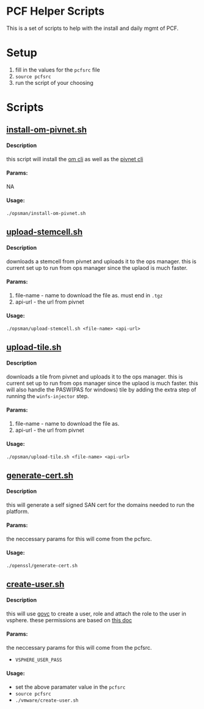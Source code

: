 # PCF Helper Scripts

This is a set of scripts to help with the install and daily mgmt of PCF. 

# Setup

1. fill in the values for the `pcfsrc` file
2. `source pcfsrc`
3. run the script of your choosing 

# Scripts

## [install-om-pivnet.sh](opsman/install-om-pivnet.sh)

#### Description
this script will install the [om cli](https://github.com/pivotal-cf/om) as well as the [pivnet cli](https://github.com/pivotal-cf/pivnet-cli)

#### Params:
NA

#### Usage:

`./opsman/install-om-pivnet.sh`

## [upload-stemcell.sh](opsman/upload-stemcell.sh)

#### Description
downloads a stemcell from pivnet and uploads it to the ops manager. this is current set up to run from ops manager since the uplaod is much faster.

#### Params:
1. file-name - name to download the file as. must end in `.tgz`
2. api-url - the url from  pivnet

#### Usage:

`./opsman/upload-stemcell.sh <file-name> <api-url>`

## [upload-tile.sh](opsman/upload-tile.sh)

#### Description
downloads a tile from pivnet and uploads it to the ops manager. this is current set up to run from ops manager since the uplaod is much faster. this will also handle the PASW(PAS for windows) tile by adding the extra step of running the `winfs-injector` step. 

#### Params:
1. file-name - name to download the file as. 
2. api-url - the url from  pivnet

#### Usage:

`./opsman/upload-tile.sh <file-name> <api-url>`

## [generate-cert.sh](openssl/generate-cert.sh)

#### Description
this will generate a self signed SAN cert for the domains needed to run the platform. 

#### Params:
the neccessary params for this will come from the pcfsrc. 

#### Usage:

`./openssl/generate-cert.sh`

## [create-user.sh](vmware/create-user.sh)

#### Description
this will use [govc](https://github.com/vmware/govmomi/tree/master/govc) to create a user, role and attach the role to the user in vsphere. these permissions are based on [this doc](https://docs.pivotal.io/pivotalcf/2-3/customizing/vsphere-service-account.html) 

#### Params:
the neccessary params for this will come from the pcfsrc. 
* `VSPHERE_USER_PASS`

#### Usage:
* set the above paramater value in the `pcfsrc`
* `source pcfsrc`
* `./vmware/create-user.sh`

